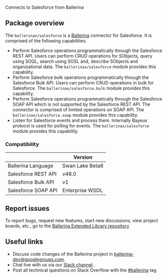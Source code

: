 Connects to Salesforce from Ballerina

## Package overview

The `ballerinax/salesforce` is a [Ballerina](https://ballerina.io/) connector for Salesforce. It is comprised of the following capabilities.

* Perform Salesforce operations programmatically through the Salesforce REST API. Users can perform CRUD operations for SObjects, query using SOQL, search using SOSL and, describe SObjects and organizational data. The `ballerinax/salesforce` module provides this capability.
* Perform Salesforce bulk operations programmatically through the Salesforce Bulk API. Users can perform CRUD operations in bulk for Salesforce. The `ballerinax/salesforce.bulk` module provides this capability.
* Perform Salesforce operations programmatically through the Salesforce SOAP API which is not supported by the Salesforce REST API. The connector is comprised of limited operations on SOAP API. The `ballerinax/salesforce.soap` module provides this capability.
* Listen for Salesforce events and process them. Internally Bayeux protocol is used for polling for events. The `ballerinax/salesforce` module provides this capability.

### Compatibility
|                     | Version         |
|---------------------|-----------------|
| Ballerina Language  | Swan Lake Beta6 |
| Salesforce REST API | v48.0           |
| Salesforce Bulk API | v1              |
| Salesforce SOAP API | Enterprise WSDL |

## Report issues
To report bugs, request new features, start new discussions, view project boards, etc., go to the [Ballerina Extended Library repository](https://github.com/ballerina-platform/ballerina-extended-library)

## Useful links
- Discuss code changes of the Ballerina project in [ballerina-dev@googlegroups.com](mailto:ballerina-dev@googlegroups.com).
- Chat live with us via our [Slack channel](https://ballerina.io/community/slack/).
- Post all technical questions on Stack Overflow with the [#ballerina](https://stackoverflow.com/questions/tagged/ballerina) tag

